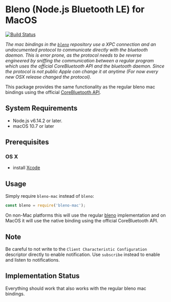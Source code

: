 # Bleno (Node.js Bluetooth LE) for MacOS
[![Build Status](https://travis-ci.com/notjosh/bleno-mac.svg?branch=master)](https://travis-ci.com/notjosh/bleno-mac)

_The mac bindings in the [`bleno`](https://github.com/sandeepmistry/bleno) repository use a XPC connection and an undocumented protocol to communicate directly with the bluetooth daemon.
This is error prone, as the protocol needs to be reverse engineered by sniffing the communication between a regular program which uses the official CoreBluetooth API and the 
bluetooth daemon. Since the protocol is not public Apple can change it at anytime (For now every new OSX release changed the protocol)._

This package provides the same functionality as the regular bleno mac bindings using the official [CoreBluetooth API](https://developer.apple.com/documentation/corebluetooth).

## System Requirements
 * Node.js v6.14.2 or later.
 * macOS 10.7 or later

## Prerequisites

### OS X
 * install [Xcode](https://itunes.apple.com/ca/app/xcode/id497799835?mt=12)

## Usage
Simply require `bleno-mac` instead of `bleno`:
```javascript
const bleno = require('bleno-mac');
```
On non-Mac platforms this will use the regular [bleno](https://github.com/noble/bleno/blob/master/README.md) implementation and on MacOS it will use the native binding using the official CoreBluetooth API.

## Note
Be careful to not write to the `Client Characteristic Configuration` descriptor directly to enable notification.
Use `subscribe` instead to enable and listen to notifications.
## Implementation Status
Everything should work that also works with the regular bleno mac bindings.
